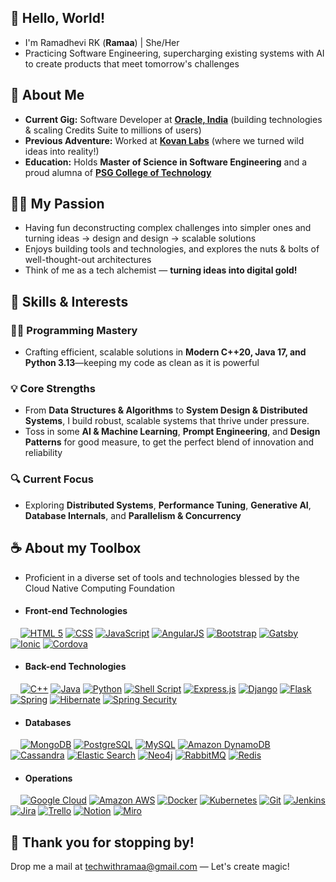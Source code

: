 ## 🐼 Hello, World! 

- I'm Ramadhevi RK (**Ramaa**) | She/Her
- Practicing Software Engineering, supercharging existing systems with AI to create products that meet tomorrow's challenges

## 🥑 About Me

- **Current Gig:** Software Developer at **[Oracle, India](https://oracle.com)** (building technologies & scaling Credits Suite to millions of users)
- **Previous Adventure:** Worked at **[Kovan Labs](https://kovanlabs.com)** (where we turned wild ideas into reality!)  
- **Education:** Holds **Master of Science in Software Engineering** and a proud alumna of **[PSG College of Technology](https://www.psgtech.edu/index1.php)**

## 🏄‍♀️ My Passion

- Having fun deconstructing complex challenges into simpler ones and turning ideas -> design and design -> scalable solutions
- Enjoys building tools and technologies, and explores the nuts & bolts of well-thought-out architectures
- Think of me as a tech alchemist — **turning ideas into digital gold!**

## 🚀 Skills & Interests

### 🧑‍💻 Programming Mastery
- Crafting efficient, scalable solutions in **Modern C++20, Java 17, and Python 3.13**—keeping my code as clean as it is powerful

### 💡 Core Strengths
- From **Data Structures & Algorithms** to **System Design & Distributed Systems**, I build robust, scalable systems that thrive under pressure.
- Toss in some **AI & Machine Learning**, **Prompt Engineering**, and **Design Patterns** for good measure, to get the perfect blend of innovation and reliability

### 🔍 Current Focus
- Exploring **Distributed Systems**, **Performance Tuning**, **Generative AI**, **Database Internals**, and **Parallelism & Concurrency**

## ☕ About my Toolbox

- Proficient in a diverse set of tools and technologies blessed by the Cloud Native Computing Foundation

- #### Front-end Technologies
&nbsp;&nbsp;&nbsp;&nbsp;[![HTML 5](https://img.shields.io/badge/HTML-E34F26.svg?style=plastic&logo=html5&logoColor=white)](https://developer.mozilla.org/en-US/docs/Glossary/HTML5)
[![CSS](https://img.shields.io/badge/CSS-1572B6.svg?style=plastic&logo=css3&logoColor=white)](https://www.css3.info/)
[![JavaScript](https://img.shields.io/badge/JavaScript-F7DF1E.svg?style=plastic&logo=javascript&logoColor=black)](https://www.javascript.com/)
[![AngularJS](https://img.shields.io/badge/AngularJS-E23237?style=plastic&logo=angularjs&logoColor=white)](https://angularjs.org/)
[![Bootstrap](https://img.shields.io/badge/Bootstrap-563D7C?style=plastic&logo=bootstrap&logoColor=white)](https://getbootstrap.com/)
[![Gatsby](https://img.shields.io/badge/Gatsby-663399?style=plastic&logo=gatsby&logoColor=white)](https://gatsbyjs.com/)
[![Ionic](https://img.shields.io/badge/Ionic-3880FF?style=plastic&logo=ionic&logoColor=white)](https://ionicframework.com/)
[![Cordova](https://img.shields.io/badge/Cordova-35434F?style=plastic&logo=apache-cordova&logoColor=E8E8E8)](https://cordova.apache.org/)

- #### Back-end Technologies
&nbsp;&nbsp;&nbsp;&nbsp;[![C++](https://img.shields.io/badge/c++-%2300599C.svg?style=plastic&logo=c%2B%2B&logoColor=white)](https://isocpp.org/)
[![Java](https://img.shields.io/badge/Java-ED8B00?style=plastic&logo=openjdk&logoColor=white)](https://www.oracle.com/java/)
[![Python](https://img.shields.io/badge/Python-3776AB?style=plastic&logo=python&logoColor=white)](https://www.python.org/)
[![Shell Script](https://img.shields.io/badge/Shell_Script-121011?style=plastic&logo=gnu-bash&logoColor=white)](https://www.gnu.org/software/bash/)
[![Express.js](https://img.shields.io/badge/Express.js-404D59?style=plastic)](https://expressjs.com/)
[![Django](https://img.shields.io/badge/Django-092E20?style=plastic&logo=django&logoColor=white)](https://www.djangoproject.com/)
[![Flask](https://img.shields.io/badge/Flask-000000?style=plastic&logo=flask&logoColor=white)](https://palletsprojects.com/projects/flask/)
[![Spring](https://img.shields.io/badge/Spring-6DB33F?style=plastic&logo=spring&logoColor=white)](https://spring.io/)
[![Hibernate](https://img.shields.io/badge/Hibernate-59666C?style=plastic&logo=Hibernate&logoColor=white)](https://hibernate.org/orm/)
[![Spring Security](https://img.shields.io/badge/Spring_Security-6DB33F?style=plastic&logo=Spring-Security&logoColor=white)](https://spring.io/projects/spring-security)

- #### Databases
&nbsp;&nbsp;&nbsp;&nbsp;[![MongoDB](https://img.shields.io/badge/MongoDB-4EA94B?style=plastic&logo=mongodb&logoColor=white)](https://www.mongodb.com/)
[![PostgreSQL](https://img.shields.io/badge/PostgreSQL-316192?style=plastic&logo=postgresql&logoColor=white)](https://www.postgresql.org/)
[![MySQL](https://img.shields.io/badge/MySQL-4479A1?style=plastic&logo=mysql&logoColor=white)](https://www.mysql.com/)
[![Amazon DynamoDB](https://img.shields.io/badge/Amazon%20DynamoDB-4053D6?style=plastic&logo=Amazon%20DynamoDB&logoColor=white)](http://aws.amazon.com/dynamodb/)
[![Cassandra](https://img.shields.io/badge/Cassandra-1287B1?style=plastic&logo=apache%20cassandra&logoColor=white)](https://cassandra.apache.org/)
[![Elastic Search](https://img.shields.io/badge/Elastic_Search-005571?style=plastic&logo=elasticsearch&logoColor=white)](https://www.elastic.co/elasticsearch/)
[![Neo4j](https://img.shields.io/badge/Neo4j-018bff?style=plastic&logo=neo4j&logoColor=white)](https://neo4j.com/)
[![RabbitMQ](https://img.shields.io/badge/rabbitmq-%23FF6600.svg?&style=plastic&logo=rabbitmq&logoColor=white)](https://www.rabbitmq.com/)
[![Redis](https://img.shields.io/badge/redis-%23DD0031.svg?&style=plastic&logo=redis&logoColor=white)](https://redis.io/)

- #### Operations
&nbsp;&nbsp;&nbsp;&nbsp;[![Google Cloud](https://img.shields.io/badge/Google_Cloud-4285F4?style=plastic&logo=google-cloud&logoColor=white)](https://cloud.google.com/?hl=en)
[![Amazon AWS](https://img.shields.io/badge/Amazon_AWS-232F3E?style=plastic&logo=amazon-aws&logoColor=white)](https://aws.amazon.com/)
[![Docker](https://img.shields.io/badge/docker-%230db7ed.svg?style=plastic&logo=docker&logoColor=white)](https://www.docker.com/)
[![Kubernetes](https://img.shields.io/badge/kubernetes-%23326ce5.svg?style=plastic&logo=kubernetes&logoColor=white)](https://kubernetes.io/)
[![Git](https://img.shields.io/badge/GIT-E44C30?style=plastic&logo=git&logoColor=white)](https://git-scm.com/)
[![Jenkins](https://img.shields.io/badge/Jenkins-D24939?style=plastic&logo=Jenkins&logoColor=white)](https://www.jenkins.io/)
[![Jira](https://img.shields.io/badge/Jira-0052CC?style=plastic&logo=Jira&logoColor=white)](https://www.atlassian.com/software/jira/)
[![Trello](https://img.shields.io/badge/Trello-0052CC?style=plastic&logo=trello&logoColor=white)](http://trello.com/)
[![Notion](https://img.shields.io/badge/Notion-000000?style=plastic&logo=notion&logoColor=white)](https://www.notion.so/)
[![Miro](https://img.shields.io/badge/Miro-050038?style=plastic&logo=Miro&logoColor=white)](https://miro.com/)

## 🌸 Thank you for stopping by!

Drop me a mail at [techwithramaa@gmail.com](mailto:TechWithRamaa@example.com) — Let's create magic!

